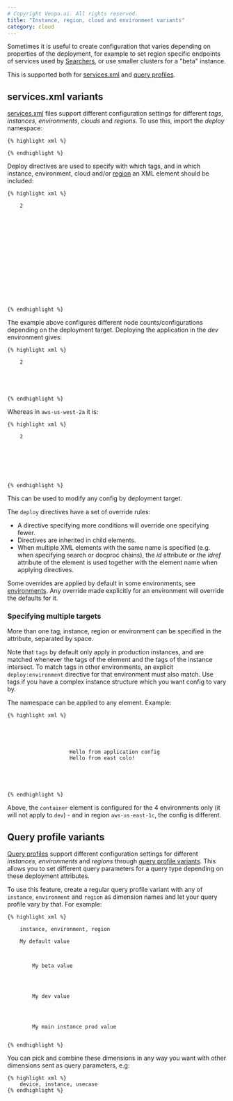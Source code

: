 ```yaml
---
# Copyright Vespa.ai. All rights reserved.
title: "Instance, region, cloud and environment variants"
category: cloud
---
```


Sometimes it is useful to create configuration that varies depending on properties of the deployment,
for example to set region specific endpoints of services used by [Searchers](/en/searcher-development.html),
or use smaller clusters for a "beta" instance.

This is supported both for [services.xml](#services.xml-variants) and
[query profiles](#query-profile-variants).

## services.xml variants

[services.xml](services.html) files support different configuration settings
for different *tags*, *instances*, *environments*, *clouds* and *regions*.
To use this, import the *deploy* namespace:

```
{% highlight xml %}

{% endhighlight %}
```

Deploy directives are used to specify with which tags, and in which instance, environment,
cloud and/or [region](https://cloud.vespa.ai/en/reference/zones) an XML element should be included:

```
{% highlight xml %}

    2
















{% endhighlight %}
```

The example above configures different node counts/configurations depending on the deployment target.
Deploying the application in the *dev* environment gives:

```
{% highlight xml %}

    2





{% endhighlight %}
```

Whereas in `aws-us-west-2a` it is:

```
{% highlight xml %}

    2







{% endhighlight %}
```

This can be used to modify any config by deployment target.

The `deploy` directives have a set of override rules:
* A directive specifying more conditions will override one specifying fewer.
* Directives are inherited in child elements.
* When multiple XML elements with the same name is specified
  (e.g. when specifying search or docproc chains),
  the *id* attribute or the *idref* attribute of the element
  is used together with the element name when applying directives.

Some overrides are applied by default in some environments,
see [environments](https://cloud.vespa.ai/en/reference/environments).
Any override made explicitly for an environment will override the defaults for it.

### Specifying multiple targets

More than one tag, instance, region or environment can be specified in the attribute, separated by space.

Note that `tags` by default only apply in production instances,
and are matched whenever the tags of the element and the tags of the instance intersect.
To match tags in other environments,
an explicit `deploy:environment` directive for that environment must also match.
Use tags if you have a complex instance structure which you want config to vary by.

The namespace can be applied to any element. Example:

```
{% highlight xml %}





                    Hello from application config
                    Hello from east colo!





{% endhighlight %}
```

Above, the `container` element is configured for the 4 environments only (it will not apply to `dev`) -
and in region `aws-us-east-1c`, the config is different.

## Query profile variants

[Query profiles](/en/query-profiles.html) support different configuration settings
for different *instances*, *environments* and *regions* through
[query profile variants](/en/query-profiles.html#query-profile-variants).
This allows you to set different query parameters for a query type depending on these deployment attributes.

To use this feature, create a regular query profile variant with any of
`instance`, `environment` and `region` as dimension names and
let your query profile vary by that. For example:

```
{% highlight xml %}

    instance, environment, region

    My default value



        My beta value




        My dev value




        My main instance prod value


{% endhighlight %}
```

You can pick and combine these dimensions in any way you want with other dimensions sent as query parameters, e.g:

```
{% highlight xml %}
    device, instance, usecase
{% endhighlight %}
```
